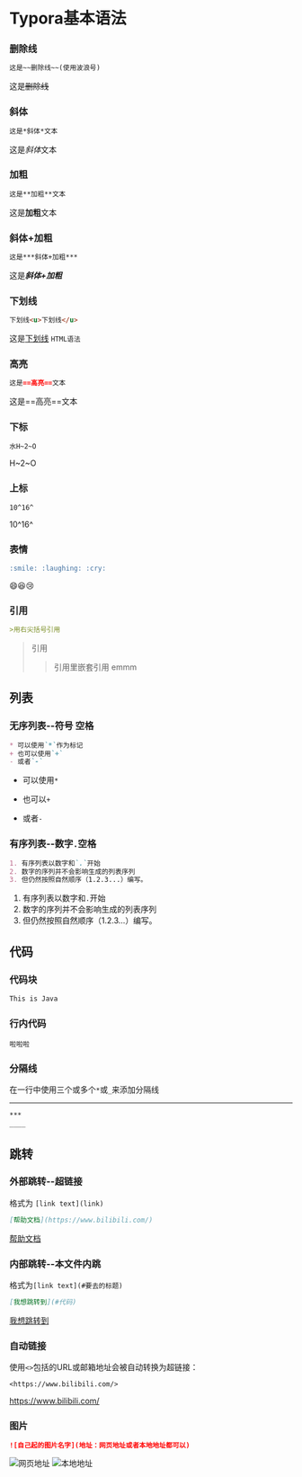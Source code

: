 # Typora基本语法

### 删除线
```markdown
这是~~删除线~~(使用波浪号)
```
这是~~删除线~~


### 斜体
```markdown
这是*斜体*文本
```
这是*斜体*文本


### 加粗
```markdown
这是**加粗**文本
```
这是**加粗**文本


### 斜体+加粗
```markdown
这是***斜体+加粗***
```
这是***斜体+加粗***


### 下划线
```markdown
下划线<u>下划线</u>
```
这是<u>下划线</u>
`HTML语法`


### 高亮
```markdown
这是==高亮==文本
```
这是==高亮==文本


### 下标
```markdown
水H~2~O
```
H~2~O

### 上标

```
10^16^
```

10^16^

### 表情
```markdown
:smile: :laughing: :cry:
```
:smile::laughing::cry:


### 引用
```markdown
>用右尖括号引用
```
>引用
>>引用里嵌套引用
>>emmm


## 列表
### 无序列表--符号 空格
```markdown
* 可以使用`*`作为标记
+ 也可以使用`+`
- 或者`-`
```
* 可以使用`*`
+ 也可以`+`
- 或者`-`

### 有序列表--数字`.`空格
```markdown
1. 有序列表以数字和`.`开始
2. 数字的序列并不会影响生成的列表序列
3. 但仍然按照自然顺序（1.2.3...）编写。
```
1. 有序列表以数字和`.`开始
2. 数字的序列并不会影响生成的列表序列
3. 但仍然按照自然顺序（1.2.3...）编写。

## 代码
### 代码块
```java
This is Java
```
### 行内代码
`啦啦啦`
### 分隔线
在一行中使用三个或多个`*`或`_`来添加分隔线
____
```markdown
***
____
```

## 跳转

### 外部跳转--超链接
格式为 `[link text](link)`
```markdown
[帮助文档](https://www.bilibili.com/)
```
[帮助文档](https://www.bilibili.com/)

### 内部跳转--本文件内跳
格式为`[link text](#要去的标题)`
```markdown
[我想跳转到](#代码)
```
[我想跳转到](#代码)

### 自动链接
使用`<>`包括的URL或邮箱地址会被自动转换为超链接：
```autolink
<https://www.bilibili.com/>
```
<https://www.bilibili.com/>

### 图片
```markdown
![自己起的图片名字](地址：网页地址或者本地地址都可以)
```
![网页地址](https://iphoto.macsc.com/icon/icon/256/20210423/116275/4661099.png)
![本地地址](C:\Users\kkk\Pictures\bp.ICO)   
